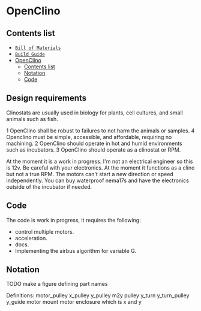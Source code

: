 # OpenClino

## Contents list

- [`Bill of Materials`](2_BOM.md)
- [`Build Guide`](3_build_guide.md)
- [OpenClino](#openclino)
  - [Contents list](#contents-list)
  - [Notation](#notation)
  - [Code](#code)

## Design requirements

Clinostats are usually used in biology for plants, cell cultures, and small animals such as fish.

1 OpenClino shall be robust to failures to not harm the animals or samples. 
4 Openclino must be simple, accessible, and affordable, requiring no machining.
2 OpenClino should operate in hot and humid environments such as incubators.
3 OpenClino should operate as a clinostat or RPM.

At the moment it is a work in progress.
I'm not an electrical engineer so this is 12v. Be careful with your electronics. 
At the moment it functions as a clino but not a true RPM. The motors can't start a new direction or speed independently.
You can buy waterproof nema17s and have the electronics outside of the incubator if needed.

## Code

The code is work in progress, it requires the following:
 - control multiple motors.
 - acceleration.
 - docs.
 - Implementing the airbus algorithm for variable G.

## Notation
TODO make a figure defining part names

Definitions:
motor_pulley
x_pulley
y_pulley
m2y pulley
y_turn
y_turn_pulley
y_guide
motor mount
motor enclosure
which is x and y
